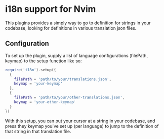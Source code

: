 # i18n support for Nvim

This plugins provides a simply way to go to definition for strings in your codebase, looking for definitions in various translation json files.

## Configuration

To set up the plugin, supply a list of language configurations (filePath, keymap) to the setup function like so:
```lua
require('i18n').setup({
  {
    filePath = 'path/to/your/translations.json',
    keymap = 'your-keymap'
  },
  {
    filePath = 'path/to/your/other-translations.json',
    keymap = 'your-other-keymap'
  }
})
```

With this setup, you can put your cursor at a string in your codebase, and press they keymap you've set up (per language) to jump to the definition of that string in that translation file. 
